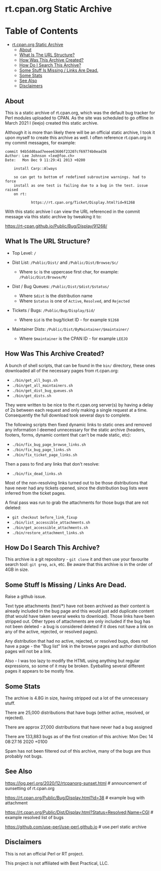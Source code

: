# rt.cpan.org Static Archive

Table of Contents
=================

   * [rt.cpan.org Static Archive](#rtcpanorg-static-archive)
      * [About](#about)
      * [What Is The URL Structure?](#what-is-the-url-structure)
      * [How Was This Archive Created?](#how-was-this-archive-created)
      * [How Do I Search This Archive?](#how-do-i-search-this-archive)
      * [Some Stuff Is Missing / Links Are Dead.](#some-stuff-is-missing--links-are-dead)
      * [Some Stats](#some-stats)
      * [See Also](#see-also)
      * [Disclaimers](#disclaimers)

## About

This is a static archive of rt.cpan.org, which was the default bug tracker for Perl modules uploaded to CPAN. As the site was scheduled to go offline in March 2021 I (leejo) created this static archive.

Although it is more than likely there will be an official static archive, I took it upon myself to create this archive as well. I often reference rt.cpan.org in my commit messages, for example:

```
commit 94b5dd0aad7eeee63606f23207cf69774b0ead36
Author: Lee Johnson <lee@foo.ch>
Date:   Mon Dec 9 11:29:41 2013 +0200

    install Carp::Always

    so can get to bottom of redefined subroutine warnings. had to force
    install as one test is failing due to a bug in the test. issue raised
    on rt:

            https://rt.cpan.org/Ticket/Display.html?id=91268
```

With this static archive I can view the URL referenced in the commit message via this static archive by tweaking it to:

https://rt-cpan.github.io/Public/Bug/Display/91268/

## What Is The URL Structure?

 * Top Level: `/`

 * Dist List: `/Public/Dist/` and `/Public/Dist/Browse/$c/`
    * Where `$c` is the uppercase first char, for example: `/Public/Dist/Browse/M/`

 * Dist / Bug Queues: `/Public/Dist/$dist/$status/`
    * Where `$dist` is the distribution name
    * Where `$status` is one of `Active`, `Resolved`, and `Rejected`

 * Tickets / Bugs: `/Public/Bug/Display/$id/`
    * Where `$id` is the bug/ticket ID - for example `91268`

 * Maintainer Dists: `/Public/Dist/ByMaintainer/$maintainer/`
    * Where `$maintainer` is the CPAN ID - for example `LEEJO`

## How Was This Archive Created?

A bunch of shell scripts, that can be found in the `bin/` directory, these ones downloaded all of the necessary pages from rt.cpan.org:

 * `./bin/get_all_bugs.sh`
 * `./bin/get_all_maintainers.sh`
 * `./bin/get_dist_bug_queues.sh`
 * `./bin/get_dists.sh`

They were written to be nice to the rt.cpan.org server(s) by having a delay of 2s between each request and only making a single request at a time. Consequently the full download took several days to complete.

The following scripts then fixed dynamic links to static ones and removed any information I deemed unnecessary for the static archive (headers, footers, forms, dynamic content that can't be made static, etc):

 * `./bin/fix_bug_page_browse_links.sh`
 * `./bin/fix_bug_page_links.sh`
 * `./bin/fix_ticket_page_links.sh`

Then a pass to find any links that don't resolve:

 * `./bin/fix_dead_links.sh`

Most of the non-resolving links turned out to be those distributions that have never had any tickets opened, since the distribution bug lists were inferred from the ticket pages.

A final pass was run to grab the attachments for those bugs that are not deleted:

 * `git checkout before_link_fixup`
 * `./bin/list_accessible_attachments.sh`
 * `./bin/get_accessible_attachments.sh`
 * `./bin/restore_attachment_links.sh`

## How Do I Search This Archive?

This archive is a git repository - `git clone` it and then use your favourite search tool: `git grep`, `ack`, etc. Be aware that this archive is in the order of 4GB in size.

## Some Stuff Is Missing / Links Are Dead.

Raise a github issue.

Text type attachments (text/\*) have not been archived as their content is already included in the bug page and this would just add duplicate content (that would have taken several weeks to download). Those links have been stripped out. Other types of attachments are only included if the bug has not been deleted - a bug is considered deleted if it does not have a link on any of the active, rejected, or resolved pages).

Any distribution that had no active, rejected, or resolved bugs, does not have a page - the "Bug list" link in the browse pages and author distribution pages will not be a link.

Also - I was too lazy to modify the HTML using anything but regular expressions, so some of it may be broken. Eyeballing several different pages it appears to be mostly fine.

## Some Stats

The archive is 4.8G in size, having stripped out a lot of the unnecessary stuff.

There are 25,000 distributions that have bugs (either active, resolved, or rejected).

There are approx 27,000 distributions that have never had a bug assigned

There are 133,883 bugs as of the first creation of this archive: Mon Dec 14 08:27:16 2020 +0100

Spam has not been filtered out of this archive, many of the bugs are thus probably not bugs.

## See Also

https://log.perl.org/2020/12/rtcpanorg-sunset.html # announcement of sunsetting of rt.cpan.org

https://rt.cpan.org/Public/Bug/Display.html?id=38 # example bug with attachment

https://rt.cpan.org/Public/Dist/Display.html?Status=Resolved;Name=CGI # example resolved list of bugs

https://github.com/use-perl/use-perl.github.io # use.perl static archive

## Disclaimers

This is not an official Perl or RT project.

This project is not affiliated with Best Practical, LLC.
